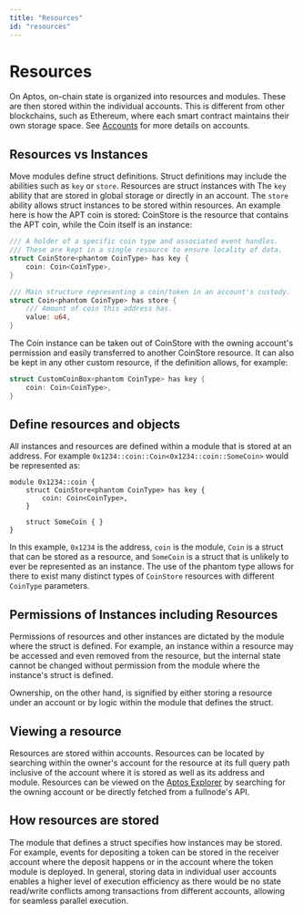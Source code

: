 ```yaml
---
title: "Resources"
id: "resources"
---
```


# Resources

On Aptos, on-chain state is organized into resources and modules. These are then stored within the individual accounts. This is different from other blockchains, such as Ethereum, where each smart contract maintains their own storage space. See [Accounts](./accounts.md) for more details on accounts.

## Resources vs Instances

Move modules define struct definitions. Struct definitions may include the abilities such as `key` or `store`. Resources are struct instances with The `key` ability that are stored in global storage or directly in an account. The `store` ability allows struct instances to be stored within resources. An example here is how the APT coin is stored: CoinStore is the resource that contains the APT coin, while the Coin itself is an instance:

```rust
/// A holder of a specific coin type and associated event handles.
/// These are kept in a single resource to ensure locality of data.
struct CoinStore<phantom CoinType> has key {
    coin: Coin<CoinType>,
}

/// Main structure representing a coin/token in an account's custody.
struct Coin<phantom CoinType> has store {
    /// Amount of coin this address has.
    value: u64,
}
```

The Coin instance can be taken out of CoinStore with the owning account's permission and easily transferred to another CoinStore resource. It can also be kept in any other custom resource, if the definition allows, for example:

```rust
struct CustomCoinBox<phantom CoinType> has key {
    coin: Coin<CoinType>,
}
```

## Define resources and objects

All instances and resources are defined within a module that is stored at an address. For example `0x1234::coin::Coin<0x1234::coin::SomeCoin>` would be represented as:

```
module 0x1234::coin {
    struct CoinStore<phantom CoinType> has key {
        coin: Coin<CoinType>,
    }

    struct SomeCoin { }
}
```

In this example, `0x1234` is the address, `coin` is the module, `Coin` is a struct that can be stored as a resource, and `SomeCoin` is a struct that is unlikely to ever be represented as an instance. The use of the phantom type allows for there to exist many distinct types of `CoinStore` resources with different `CoinType` parameters.

## Permissions of Instances including Resources

Permissions of resources and other instances are dictated by the module where the struct is defined. For example, an instance within a resource may be accessed and even removed from the resource, but the internal state cannot be changed without permission from the module where the instance's struct is defined.

Ownership, on the other hand, is signified by either storing a resource under an account or by logic within the module that defines the struct.

## Viewing a resource

Resources are stored within accounts. Resources can be located by searching within the owner's account for the resource at its full query path inclusive of the account where it is stored as well as its address and module. Resources can be viewed on the [Aptos Explorer](https://explorer.aptoslabs.com/) by searching for the owning account or be directly fetched from a fullnode's API.

## How resources are stored

The module that defines a struct specifies how instances may be stored. For example, events for depositing a token can be stored in the receiver account where the deposit happens or in the account where the token module is deployed. In general, storing data in individual user accounts enables a higher level of execution efficiency as there would be no state read/write conflicts among transactions from different accounts, allowing for seamless parallel execution.
